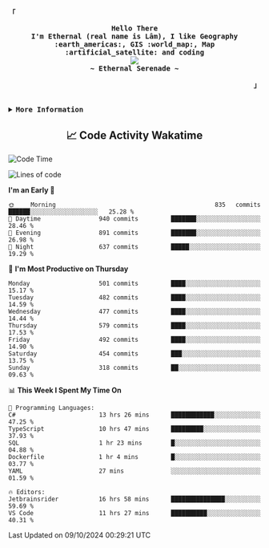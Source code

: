 <!-- Ethernal GitHub Profile -->
<div align="justify">

<!-- Profile -->
<p align="left"><strong><samp>「</samp></strong></p>
  <p align="center">
    <samp>
      <b>
        Hello There
      <br>
        I'm Ethernal (real name is Lâm), I like Geography :earth_americas:, GIS :world_map:, Map :artificial_satellite: and coding
      </b>
      <br>
        <image src="https://readme-typing-svg.herokuapp.com?font=Iosevka&size=16&color=6791c9&center=true&width=410&height=45&lines=Making%20world%20better%20by%20coding.">
      <br>
      <b>
        ~ Ethernal Serenade ~
      </b>
    </samp>
  </p>
<p align="right"><strong><samp>」</samp></strong></p>

<br>

<details>
<summary><samp><b>More Information</b></samp></summary>

<h2></h2><br>

<!-- Contact Me -->
<p align="center">
  <samp>
    [<a href="https://www.facebook.com/bavuongdaradi.3990">facebook</a>]
    [<a href="mailto:nguyenduclam0605@gmail.com">gmail</a>]
  </samp>
</p>

<h2></h2><br>

<!-- Profile Views Badge -->
<p align="center">
  <samp>
  <a href="#--------">
    <img src="https://komarev.com/ghpvc/?username=ethernal-serenade&label=Profile+Views&color=grey" alt="profile views" /> 
  </a>
  </samp>
</p>

<!-- Github Trophy -->
<div align="center">
  <table>
    <tr>
      <td><a href="#--------"><img align="center" alt="GitHub Trophy" src="https://github-trophies.vercel.app/?username=ethernal-serenade&rank=SECRET,SSS,SS,S,AAA,AA,A&row=2&column=3&margin-w=15&margin-h=15&no-frame=true&theme=nord"></a></td>
    </tr>
  </table>
</div>

<!-- Github Stats -->
<div align="center">
  <table>
    <tr>
      <td><a href="#--------"><img height="137px" align="center" alt="GitHub Stats" src="https://github-readme-stats.vercel.app/api?username=ethernal-serenade&count_private=true&show_icons=true&include_all_commits=true&line_height=21&hide_border=true&theme=nord"/></a></td>
      <td><a href="#--------"><img height="137px" align="center" alt="Top Language" src="https://github-readme-stats.vercel.app/api/top-langs/?username=ethernal-serenade&layout=compact&line_height=21&hide_border=true&theme=nord"/></a></td>
    </tr>
	<tr>
	  <td colspan="2" align="center"><a href="#--------"><img alt="GitHub Streak" src="https://github-readme-streak-stats.herokuapp.com/?user=Ethernal-Serenade&theme=algolia"></a></td>
	</tr>
  </table>
</div>
</details>

<h2 align='center'> 📈 Code Activity Wakatime </h2>

<!--START_SECTION:waka-->
![Code Time](http://img.shields.io/badge/Code%20Time-504%20hrs%2029%20mins-blue)

![Lines of code](https://img.shields.io/badge/From%20Hello%20World%20I%27ve%20Written-14.2%20million%20lines%20of%20code-blue)

**I'm an Early 🐤** 

```text
🌞 Morning                835 commits         ██████░░░░░░░░░░░░░░░░░░░   25.28 % 
🌆 Daytime                940 commits         ███████░░░░░░░░░░░░░░░░░░   28.46 % 
🌃 Evening                891 commits         ███████░░░░░░░░░░░░░░░░░░   26.98 % 
🌙 Night                  637 commits         █████░░░░░░░░░░░░░░░░░░░░   19.29 % 
```
📅 **I'm Most Productive on Thursday** 

```text
Monday                   501 commits         ████░░░░░░░░░░░░░░░░░░░░░   15.17 % 
Tuesday                  482 commits         ████░░░░░░░░░░░░░░░░░░░░░   14.59 % 
Wednesday                477 commits         ████░░░░░░░░░░░░░░░░░░░░░   14.44 % 
Thursday                 579 commits         ████░░░░░░░░░░░░░░░░░░░░░   17.53 % 
Friday                   492 commits         ████░░░░░░░░░░░░░░░░░░░░░   14.90 % 
Saturday                 454 commits         ███░░░░░░░░░░░░░░░░░░░░░░   13.75 % 
Sunday                   318 commits         ██░░░░░░░░░░░░░░░░░░░░░░░   09.63 % 
```


📊 **This Week I Spent My Time On** 

```text
💬 Programming Languages: 
C#                       13 hrs 26 mins      ████████████░░░░░░░░░░░░░   47.25 % 
TypeScript               10 hrs 47 mins      █████████░░░░░░░░░░░░░░░░   37.93 % 
SQL                      1 hr 23 mins        █░░░░░░░░░░░░░░░░░░░░░░░░   04.88 % 
Dockerfile               1 hr 4 mins         █░░░░░░░░░░░░░░░░░░░░░░░░   03.77 % 
YAML                     27 mins             ░░░░░░░░░░░░░░░░░░░░░░░░░   01.59 % 

🔥 Editors: 
Jetbrainsrider           16 hrs 58 mins      ███████████████░░░░░░░░░░   59.69 % 
VS Code                  11 hrs 27 mins      ██████████░░░░░░░░░░░░░░░   40.31 % 
```


 Last Updated on 09/10/2024 00:29:21 UTC
<!--END_SECTION:waka-->
